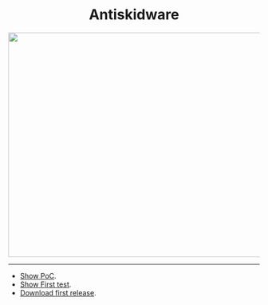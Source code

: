 <h1 align="center">Antiskidware</h1>
<p align='center'>
  <img src='https://e7.pngegg.com/pngimages/833/135/png-clipart-internet-troll-trollface-rage-comic-desktop-trollface-comics-face.png' height= 450 width= 550>
</p>

-----

* [Show PoC](https://www.youtube.com/watch?v=ADRRLSlqAtk).
* [Show First test](https://youtu.be/Ro09p-WB-co).
* [Download first release](https://github.com/Its-Vichy/Antiskidware/releases/tag/0.0.1).
